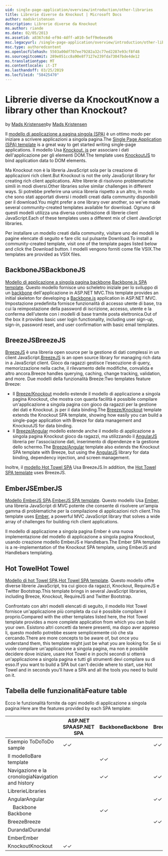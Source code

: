```yaml
---
uid: single-page-application/overview/introduction/other-libraries
title: Librerie diverse da Knockout | Microsoft Docs
author: madskristensen
description: Librerie diverse da Knockout
ms.author: riande
ms.date: 02/05/2013
ms.assetid: a8367c6d-ef94-4dff-a010-5eff9e6eea96
msc.legacyurl: /single-page-application/overview/introduction/other-libraries
msc.type: authoredcontent
ms.openlocfilehash: 5503a00df707ee79282a32c77ed2287e93cf8f48
ms.sourcegitcommit: 289e051cc8a90e8f7127e239fda73047bde4de12
ms.translationtype: MT
ms.contentlocale: it-IT
ms.lasthandoff: 03/25/2019
ms.locfileid: "58425470"
---
```

<a name="know-a-library-other-than-knockout"></a><span data-ttu-id="b9bd5-104">Librerie diverse da Knockout</span><span class="sxs-lookup"><span data-stu-id="b9bd5-104">Know a library other than Knockout?</span></span>
====================
<span data-ttu-id="b9bd5-105">by [Mads Kristensen](https://github.com/madskristensen)</span><span class="sxs-lookup"><span data-stu-id="b9bd5-105">by [Mads Kristensen](https://github.com/madskristensen)</span></span>

<span data-ttu-id="b9bd5-106">Il [modello di applicazione a pagina singola (SPA)](knockoutjs-template.md) è un ottimo modo per iniziare a scrivere applicazioni a singola pagina.</span><span class="sxs-lookup"><span data-stu-id="b9bd5-106">The [Single Page Application (SPA) template](knockoutjs-template.md) is a great way to get started writing single-page applications.</span></span> <span data-ttu-id="b9bd5-107">Il modello Usa [Knockout. js](http://knockoutjs.com/) per associare i dati dell'applicazione per gli elementi DOM.</span><span class="sxs-lookup"><span data-stu-id="b9bd5-107">The template uses [KnockoutJS](http://knockoutjs.com/) to bind application data to DOM elements.</span></span>

<span data-ttu-id="b9bd5-108">Ma Knockout non è la libreria JavaScript sola per la creazione di applicazioni rich client.</span><span class="sxs-lookup"><span data-stu-id="b9bd5-108">But Knockout is not the only JavaScript library for creating rich client applications.</span></span> <span data-ttu-id="b9bd5-109">Altre librerie di risolvono problematiche simili in modi diversi.</span><span class="sxs-lookup"><span data-stu-id="b9bd5-109">Other libraries solve similar challenges in different ways.</span></span> <span data-ttu-id="b9bd5-110">Si potrebbe preferire una unica libreria rispetto a un altro, in modo che sono stati apportati diversi i modelli creati dalla community disponibili per il download.</span><span class="sxs-lookup"><span data-stu-id="b9bd5-110">You might prefer a one library over another, so we've made several community-created templates available for download.</span></span> <span data-ttu-id="b9bd5-111">Ognuno di questi modelli utilizza una diversa combinazione di librerie client JavaScript.</span><span class="sxs-lookup"><span data-stu-id="b9bd5-111">Each of these templates uses a different mix of client JavaScript libraries.</span></span>

<span data-ttu-id="b9bd5-112">Per installare un modello creati dalla community, visitare uno dei modelli le pagine elencate di seguito e fare clic sul pulsante Download.</span><span class="sxs-lookup"><span data-stu-id="b9bd5-112">To install a community-created template, visit one of the template pages listed below and click the Download button.</span></span> <span data-ttu-id="b9bd5-113">I modelli vengono forniti come file VSIX.</span><span class="sxs-lookup"><span data-stu-id="b9bd5-113">The templates are provided as VSIX files.</span></span>

## <a name="backbonejs"></a><span data-ttu-id="b9bd5-114">BackboneJS</span><span class="sxs-lookup"><span data-stu-id="b9bd5-114">BackboneJS</span></span>

<span data-ttu-id="b9bd5-115">[Modello di applicazione a singola pagina backbone](../templates/backbonejs-template.md).</span><span class="sxs-lookup"><span data-stu-id="b9bd5-115">[Backbone.js SPA template](../templates/backbonejs-template.md).</span></span> <span data-ttu-id="b9bd5-116">Questo modello fornisce uno scheletro iniziale per lo sviluppo di un [backbone](http://backbonejs.org/) dell'applicazione in ASP.NET MVC.</span><span class="sxs-lookup"><span data-stu-id="b9bd5-116">This template provides an initial skeleton for developing a [Backbone.js](http://backbonejs.org/) application in ASP.NET MVC.</span></span> <span data-ttu-id="b9bd5-117">Impostazione predefinita fornisce funzionalità di accesso utente di base, tra cui la reimpostazione della password di iscrizione, accesso, utente e la conferma dell'utente con i modelli di base tramite posta elettronica.</span><span class="sxs-lookup"><span data-stu-id="b9bd5-117">Out of the box it provides basic user login functionality, including user sign-up, sign-in, password reset, and user confirmation with basic email templates.</span></span>

## <a name="breezejs"></a><span data-ttu-id="b9bd5-118">BreezeJS</span><span class="sxs-lookup"><span data-stu-id="b9bd5-118">BreezeJS</span></span>

<span data-ttu-id="b9bd5-119">[BreezeJS](http://www.breezejs.com/?utm_source=ms-spa) è una libreria open source per la gestione di dati complessi in un client JavaScript.</span><span class="sxs-lookup"><span data-stu-id="b9bd5-119">[BreezeJS](http://www.breezejs.com/?utm_source=ms-spa) is an open source library for managing rich data in a JavaScript client.</span></span> <span data-ttu-id="b9bd5-120">Gioco da ragazzi gestisce l'esecuzione di query, memorizzazione nella cache, il rilevamento delle modifiche, convalida e altro ancora.</span><span class="sxs-lookup"><span data-stu-id="b9bd5-120">Breeze handles querying, caching, change tracking, validation, and more.</span></span> <span data-ttu-id="b9bd5-121">Due modelli della funzionalità Breeze:</span><span class="sxs-lookup"><span data-stu-id="b9bd5-121">Two templates feature Breeze:</span></span>

- <span data-ttu-id="b9bd5-122">Il [Breeze/Knockout](../templates/breezeknockout-template.md) modello estende il modello di applicazione a singola pagina Knockout, che mostra con quanta facilità è possibile compilare un'applicazione a singola pagina con gioco da ragazzi per la gestione dei dati e Knockout. js per il data binding.</span><span class="sxs-lookup"><span data-stu-id="b9bd5-122">The [Breeze/Knockout](../templates/breezeknockout-template.md) template extends the Knockout SPA template, showing how easily you can build a single-page application with Breeze for data management and KnockoutJS for data binding.</span></span>
- <span data-ttu-id="b9bd5-123">Il [Breeze/Angular](../templates/breezeangular-template.md) modello estende anche il modello di applicazione a singola pagina Knockout gioco da ragazzi, ma utilizzando il [AngularJS](http://angularjs.org) libreria per l'associazione dati, inserimento di dipendenze e la gestione dello schermo.</span><span class="sxs-lookup"><span data-stu-id="b9bd5-123">The [Breeze/Angular](../templates/breezeangular-template.md) template also extends the Knockout SPA template with Breeze, but using the [AngularJS](http://angularjs.org) library for data binding, dependency injection, and screen management.</span></span>

<span data-ttu-id="b9bd5-124">Inoltre, il [modello Hot Towel SPA](../templates/hottowel-template.md) Usa BreezeJS.</span><span class="sxs-lookup"><span data-stu-id="b9bd5-124">In addition, the [Hot Towel SPA template](../templates/hottowel-template.md) uses BreezeJS.</span></span>

## <a name="emberjs"></a><span data-ttu-id="b9bd5-125">EmberJS</span><span class="sxs-lookup"><span data-stu-id="b9bd5-125">EmberJS</span></span>

<span data-ttu-id="b9bd5-126">[Modello EmberJS SPA](../templates/emberjs-template.md).</span><span class="sxs-lookup"><span data-stu-id="b9bd5-126">[EmberJS SPA template](../templates/emberjs-template.md).</span></span> <span data-ttu-id="b9bd5-127">Questo modello Usa [Ember](http://emberjs.com/), una libreria JavaScript di MVC potente che consente di risolvere un'ampia gamma di problematiche per la compilazione di applicazioni rich client.</span><span class="sxs-lookup"><span data-stu-id="b9bd5-127">This template uses [Ember](http://emberjs.com/), a powerful MVC JavaScript library that solves a wide array of challenges for building rich client applications.</span></span>

<span data-ttu-id="b9bd5-128">Il modello di applicazione a singola pagina Ember è una nuova implementazione del modello di applicazione a singola pagina Knockout, usando creazione modello EmberJS e Handlebars.</span><span class="sxs-lookup"><span data-stu-id="b9bd5-128">The Ember SPA template is a re-implementation of the Knockout SPA template, using EmberJS and Handlebars templating.</span></span>

## <a name="hot-towel"></a><span data-ttu-id="b9bd5-129">Hot Towel</span><span class="sxs-lookup"><span data-stu-id="b9bd5-129">Hot Towel</span></span>

<span data-ttu-id="b9bd5-130">[Modello di hot Towel SPA](../templates/hottowel-template.md).</span><span class="sxs-lookup"><span data-stu-id="b9bd5-130">[Hot Towel SPA template](../templates/hottowel-template.md).</span></span> <span data-ttu-id="b9bd5-131">Questo modello offre diverse librerie JavaScript, tra cui gioco da ragazzi, Knockout, RequireJS e Twitter Bootstrap.</span><span class="sxs-lookup"><span data-stu-id="b9bd5-131">This template brings in several JavaScript libraries, including Breeze, Knockout, RequireJS and Twitter Bootstrap.</span></span>

<span data-ttu-id="b9bd5-132">Confrontato con altri modelli elencati di seguito, il modello Hot Towel fornisce un'applicazione più completa da cui è possibile compilare il proprio.</span><span class="sxs-lookup"><span data-stu-id="b9bd5-132">Compared with the other templates listed here, the Hot Towel template provides a more complete application from which you can build your own.</span></span> <span data-ttu-id="b9bd5-133">Esistono altri concetti da tenere presenti, ma dopo aver appreso li, questo modello potrebbe essere semplicemente ciò che sta cercando.</span><span class="sxs-lookup"><span data-stu-id="b9bd5-133">There are more concepts to be aware of, but once you understand them, this template might just be what you are looking for.</span></span> <span data-ttu-id="b9bd5-134">Se si vuole compilare un'applicazione a singola pagina, ma non è possibile decidere dove iniziare, usare Hot Towel e in pochi secondi si otterrà un'applicazione a singola pagina e tutti gli strumenti devi compilare su di esso.</span><span class="sxs-lookup"><span data-stu-id="b9bd5-134">If you want to build a SPA but can't decide where to start, use Hot Towel and in seconds you'll have a SPA and all the tools you need to build on it.</span></span>

## <a name="feature-table"></a><span data-ttu-id="b9bd5-135">Tabella delle funzionalità</span><span class="sxs-lookup"><span data-stu-id="b9bd5-135">Feature table</span></span>

<span data-ttu-id="b9bd5-136">Ecco le funzionalità fornite da ogni modello di applicazione a singola pagina:</span><span class="sxs-lookup"><span data-stu-id="b9bd5-136">Here are the features provided by each SPA template:</span></span>


|                        | <span data-ttu-id="b9bd5-137">ASP.NET SPA</span><span class="sxs-lookup"><span data-stu-id="b9bd5-137">ASP.NET SPA</span></span> | <span data-ttu-id="b9bd5-138">Backbone</span><span class="sxs-lookup"><span data-stu-id="b9bd5-138">Backbone</span></span> | <span data-ttu-id="b9bd5-139">Breeze/Angular</span><span class="sxs-lookup"><span data-stu-id="b9bd5-139">Breeze/Angular</span></span> | <span data-ttu-id="b9bd5-140">Breeze/KO</span><span class="sxs-lookup"><span data-stu-id="b9bd5-140">Breeze/KO</span></span> |  <span data-ttu-id="b9bd5-141">Ember</span><span class="sxs-lookup"><span data-stu-id="b9bd5-141">Ember</span></span>   | <span data-ttu-id="b9bd5-142">Hot Towel</span><span class="sxs-lookup"><span data-stu-id="b9bd5-142">Hot Towel</span></span> |
|------------------------|-------------|----------|----------------|-----------|----------|-----------|
|      <span data-ttu-id="b9bd5-143">Esempio ToDo</span><span class="sxs-lookup"><span data-stu-id="b9bd5-143">ToDo sample</span></span>       |  <span data-ttu-id="b9bd5-144">&#10003;</span><span class="sxs-lookup"><span data-stu-id="b9bd5-144">&#10003;</span></span>   |          |    <span data-ttu-id="b9bd5-145">&#10003;</span><span class="sxs-lookup"><span data-stu-id="b9bd5-145">&#10003;</span></span>    | <span data-ttu-id="b9bd5-146">&#10003;</span><span class="sxs-lookup"><span data-stu-id="b9bd5-146">&#10003;</span></span>  | <span data-ttu-id="b9bd5-147">&#10003;</span><span class="sxs-lookup"><span data-stu-id="b9bd5-147">&#10003;</span></span> |           |
|     <span data-ttu-id="b9bd5-148">Il modello</span><span class="sxs-lookup"><span data-stu-id="b9bd5-148">Bare template</span></span>      |             | <span data-ttu-id="b9bd5-149">&#10003;</span><span class="sxs-lookup"><span data-stu-id="b9bd5-149">&#10003;</span></span> |                |           |          | <span data-ttu-id="b9bd5-150">&#10003;</span><span class="sxs-lookup"><span data-stu-id="b9bd5-150">&#10003;</span></span>  |
| <span data-ttu-id="b9bd5-151">Navigazione e la cronologia</span><span class="sxs-lookup"><span data-stu-id="b9bd5-151">Navigation and history</span></span> |             | <span data-ttu-id="b9bd5-152">&#10003;</span><span class="sxs-lookup"><span data-stu-id="b9bd5-152">&#10003;</span></span> |    <span data-ttu-id="b9bd5-153">&#10003;</span><span class="sxs-lookup"><span data-stu-id="b9bd5-153">&#10003;</span></span>    |           | <span data-ttu-id="b9bd5-154">&#10003;</span><span class="sxs-lookup"><span data-stu-id="b9bd5-154">&#10003;</span></span> | <span data-ttu-id="b9bd5-155">&#10003;</span><span class="sxs-lookup"><span data-stu-id="b9bd5-155">&#10003;</span></span>  |
|        <span data-ttu-id="b9bd5-156">Librerie</span><span class="sxs-lookup"><span data-stu-id="b9bd5-156">Libraries</span></span>       |             |          |                |           |          |           |
|        <span data-ttu-id="b9bd5-157">Angular</span><span class="sxs-lookup"><span data-stu-id="b9bd5-157">Angular</span></span>         |             |          |    <span data-ttu-id="b9bd5-158">&#10003;</span><span class="sxs-lookup"><span data-stu-id="b9bd5-158">&#10003;</span></span>    |           |          |           |
|    <span data-ttu-id="b9bd5-159">&#8195;Backbone</span><span class="sxs-lookup"><span data-stu-id="b9bd5-159">&#8195;Backbone</span></span>     |             | <span data-ttu-id="b9bd5-160">&#10003;</span><span class="sxs-lookup"><span data-stu-id="b9bd5-160">&#10003;</span></span> |                |           |          |           |
|         <span data-ttu-id="b9bd5-161">Breeze</span><span class="sxs-lookup"><span data-stu-id="b9bd5-161">Breeze</span></span>         |             |          |    <span data-ttu-id="b9bd5-162">&#10003;</span><span class="sxs-lookup"><span data-stu-id="b9bd5-162">&#10003;</span></span>    | <span data-ttu-id="b9bd5-163">&#10003;</span><span class="sxs-lookup"><span data-stu-id="b9bd5-163">&#10003;</span></span>  |          | <span data-ttu-id="b9bd5-164">&#10003;</span><span class="sxs-lookup"><span data-stu-id="b9bd5-164">&#10003;</span></span>  |
|        <span data-ttu-id="b9bd5-165">Durandal</span><span class="sxs-lookup"><span data-stu-id="b9bd5-165">Durandal</span></span>        |             |          |                |           |          | <span data-ttu-id="b9bd5-166">&#10003;</span><span class="sxs-lookup"><span data-stu-id="b9bd5-166">&#10003;</span></span>  |
|         <span data-ttu-id="b9bd5-167">Ember</span><span class="sxs-lookup"><span data-stu-id="b9bd5-167">Ember</span></span>          |             |          |                |           | <span data-ttu-id="b9bd5-168">&#10003;</span><span class="sxs-lookup"><span data-stu-id="b9bd5-168">&#10003;</span></span> |           |
|        <span data-ttu-id="b9bd5-169">Knockout</span><span class="sxs-lookup"><span data-stu-id="b9bd5-169">Knockout</span></span>        |  <span data-ttu-id="b9bd5-170">&#10003;</span><span class="sxs-lookup"><span data-stu-id="b9bd5-170">&#10003;</span></span>   |          |                | <span data-ttu-id="b9bd5-171">&#10003;</span><span class="sxs-lookup"><span data-stu-id="b9bd5-171">&#10003;</span></span>  |          | <span data-ttu-id="b9bd5-172">&#10003;</span><span class="sxs-lookup"><span data-stu-id="b9bd5-172">&#10003;</span></span>  |

